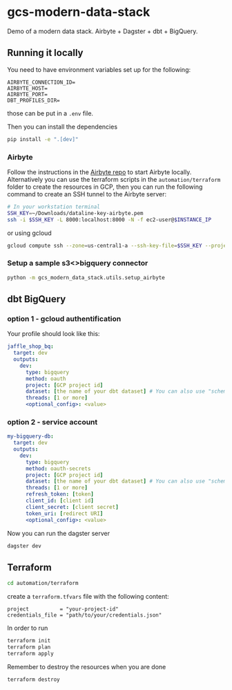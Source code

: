 # gcs-modern-data-stack
Demo of a modern data stack. Airbyte + Dagster + dbt + BigQuery.

## Running it locally
You need to have environment variables set up for the following:
```
AIRBYTE_CONNECTION_ID=
AIRBYTE_HOST=
AIRBYTE_PORT=
DBT_PROFILES_DIR=
```
those can be put in a `.env` file.

Then you can install the dependencies
```sh
pip install -e ".[dev]"
```
### Airbyte
Follow the instructions in the [Airbyte repo](https://docs.airbyte.com/deploying-airbyte/local-deployment/) to start Airbyte locally. Alternatively you can use the terraform scripts in the `automation/terraform` folder to create the resources in GCP, then you can run the following command to create an SSH tunnel to the Airbyte server:
```sh
# In your workstation terminal
SSH_KEY=~/Downloads/dataline-key-airbyte.pem
ssh -i $SSH_KEY -L 8000:localhost:8000 -N -f ec2-user@$INSTANCE_IP
```
or using gcloud
```sh
gcloud compute ssh --zone=us-central1-a --ssh-key-file=$SSH_KEY --project=$PROJECT_ID $INSTANCE_NAME -- -L 8000:localhost:8000 -N -f
```
### Setup a sample s3<>bigquery connector

```sh
python -m gcs_modern_data_stack.utils.setup_airbyte
```

## dbt BigQuery
### option 1 - gcloud authentification
Your profile should look like this:
```yml
jaffle_shop_bq:
  target: dev
  outputs:
    dev:
      type: bigquery
      method: oauth
      project: [GCP project id]
      dataset: [the name of your dbt dataset] # You can also use "schema" here
      threads: [1 or more]
      <optional_config>: <value>
```
### option 2 - service account
<!-- TODO: service account terraform -->
```yml
my-bigquery-db:
  target: dev
  outputs:
    dev:
      type: bigquery
      method: oauth-secrets
      project: [GCP project id]
      dataset: [the name of your dbt dataset] # You can also use "schema" here
      threads: [1 or more]
      refresh_token: [token]
      client_id: [client id]
      client_secret: [client secret]
      token_uri: [redirect URI]
      <optional_config>: <value>
```

Now you can run the dagster server
```sh
dagster dev
```



## Terraform
```sh
cd automation/terraform
```
create a `terraform.tfvars` file with the following content:
```hcl
project          = "your-project-id"
credentials_file = "path/to/your/credentials.json"
```
In order to run
```sh
terraform init
terraform plan
terraform apply
```
Remember to destroy the resources when you are done
```sh
terraform destroy
```
